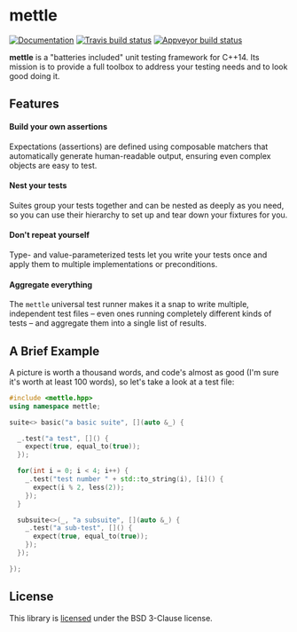 # mettle

[![Documentation][documentation-image]][documentation-link]
[![Travis build status][travis-image]][travis-link]
[![Appveyor build status][appveyor-image]][appveyor-link]

**mettle** is a "batteries included" unit testing framework for C++14. Its
mission is to provide a full toolbox to address your testing needs and to look
good doing it.

## Features

#### Build your own assertions

Expectations (assertions) are defined using composable matchers that
automatically generate human-readable output, ensuring even complex objects are
easy to test.

#### Nest your tests

Suites group your tests together and can be nested as deeply as you need,
so you can use their hierarchy to set up and tear down your fixtures for you.

#### Don't repeat yourself

Type- and value-parameterized tests let you write your tests once and apply them
to multiple implementations or preconditions.

#### Aggregate everything

The `mettle` universal test runner makes it a snap to write multiple,
independent test files – even ones running completely different kinds of tests –
and aggregate them into a single list of results.

## A Brief Example

A picture is worth a thousand words, and code's almost as good (I'm sure it's
worth at least 100 words), so let's take a look at a test file:

```c++
#include <mettle.hpp>
using namespace mettle;

suite<> basic("a basic suite", [](auto &_) {

  _.test("a test", []() {
    expect(true, equal_to(true));
  });

  for(int i = 0; i < 4; i++) {
    _.test("test number " + std::to_string(i), [i]() {
      expect(i % 2, less(2));
    });
  }

  subsuite<>(_, "a subsuite", [](auto &_) {
    _.test("a sub-test", []() {
      expect(true, equal_to(true));
    });
  });

});
```

## License

This library is [licensed](https://jimporter.github.io/mettle/license/) under
the BSD 3-Clause license.

[documentation-image]: https://img.shields.io/badge/docs-mettle-blue.svg
[documentation-link]: https://jimporter.github.io/mettle/
[travis-image]: https://travis-ci.org/jimporter/mettle.svg?branch=master
[travis-link]: https://travis-ci.org/jimporter/mettle
[appveyor-image]: https://ci.appveyor.com/api/projects/status/76hye1aj81qg1nqg/branch/master?svg=true
[appveyor-link]: https://ci.appveyor.com/project/jimporter/mettle/branch/master
